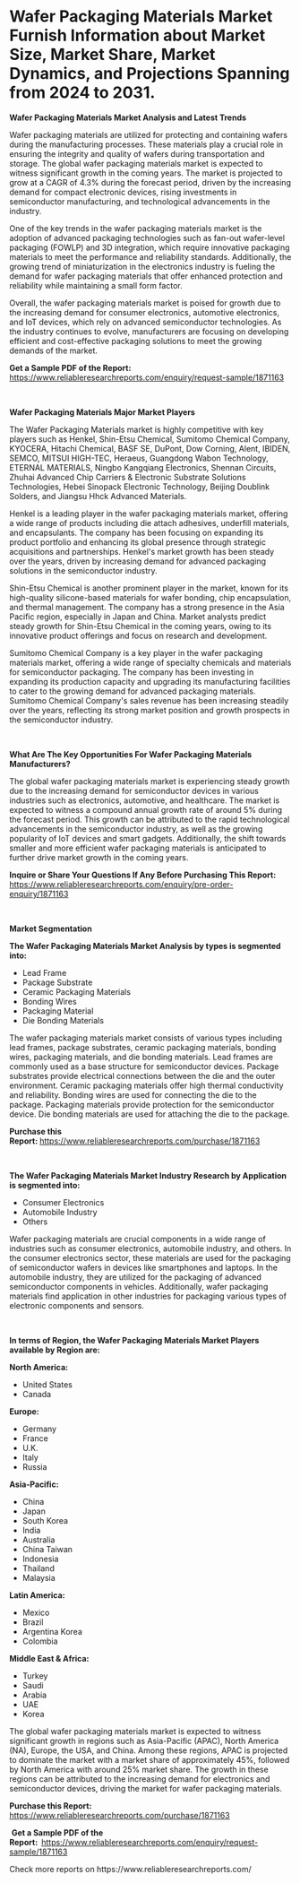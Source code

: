 <p><h1>Wafer Packaging Materials Market Furnish Information about Market Size, Market Share, Market Dynamics, and Projections Spanning from 2024 to 2031.</h1></p><p><strong>Wafer Packaging Materials Market Analysis and Latest Trends</strong></p>
<p><p>Wafer packaging materials are utilized for protecting and containing wafers during the manufacturing processes. These materials play a crucial role in ensuring the integrity and quality of wafers during transportation and storage. The global wafer packaging materials market is expected to witness significant growth in the coming years. The market is projected to grow at a CAGR of 4.3% during the forecast period, driven by the increasing demand for compact electronic devices, rising investments in semiconductor manufacturing, and technological advancements in the industry.</p><p>One of the key trends in the wafer packaging materials market is the adoption of advanced packaging technologies such as fan-out wafer-level packaging (FOWLP) and 3D integration, which require innovative packaging materials to meet the performance and reliability standards. Additionally, the growing trend of miniaturization in the electronics industry is fueling the demand for wafer packaging materials that offer enhanced protection and reliability while maintaining a small form factor.</p><p>Overall, the wafer packaging materials market is poised for growth due to the increasing demand for consumer electronics, automotive electronics, and IoT devices, which rely on advanced semiconductor technologies. As the industry continues to evolve, manufacturers are focusing on developing efficient and cost-effective packaging solutions to meet the growing demands of the market.</p></p>
<p><strong>Get a Sample PDF of the Report:&nbsp;</strong> <a href="https://www.reliableresearchreports.com/enquiry/request-sample/1871163">https://www.reliableresearchreports.com/enquiry/request-sample/1871163</a></p>
<p>&nbsp;</p>
<p><strong>Wafer Packaging Materials Major Market Players</strong></p>
<p><p>The Wafer Packaging Materials market is highly competitive with key players such as Henkel, Shin-Etsu Chemical, Sumitomo Chemical Company, KYOCERA, Hitachi Chemical, BASF SE, DuPont, Dow Corning, Alent, IBIDEN, SEMCO, MITSUI HIGH-TEC, Heraeus, Guangdong Wabon Technology, ETERNAL MATERIALS, Ningbo Kangqiang Electronics, Shennan Circuits, Zhuhai Advanced Chip Carriers & Electronic Substrate Solutions Technologies, Hebei Sinopack Electronic Technology, Beijing Doublink Solders, and Jiangsu Hhck Advanced Materials.</p><p>Henkel is a leading player in the wafer packaging materials market, offering a wide range of products including die attach adhesives, underfill materials, and encapsulants. The company has been focusing on expanding its product portfolio and enhancing its global presence through strategic acquisitions and partnerships. Henkel's market growth has been steady over the years, driven by increasing demand for advanced packaging solutions in the semiconductor industry.</p><p>Shin-Etsu Chemical is another prominent player in the market, known for its high-quality silicone-based materials for wafer bonding, chip encapsulation, and thermal management. The company has a strong presence in the Asia Pacific region, especially in Japan and China. Market analysts predict steady growth for Shin-Etsu Chemical in the coming years, owing to its innovative product offerings and focus on research and development.</p><p>Sumitomo Chemical Company is a key player in the wafer packaging materials market, offering a wide range of specialty chemicals and materials for semiconductor packaging. The company has been investing in expanding its production capacity and upgrading its manufacturing facilities to cater to the growing demand for advanced packaging materials. Sumitomo Chemical Company's sales revenue has been increasing steadily over the years, reflecting its strong market position and growth prospects in the semiconductor industry.</p></p>
<p>&nbsp;</p>
<p><strong>What Are The Key Opportunities For Wafer Packaging Materials Manufacturers?</strong></p>
<p><p>The global wafer packaging materials market is experiencing steady growth due to the increasing demand for semiconductor devices in various industries such as electronics, automotive, and healthcare. The market is expected to witness a compound annual growth rate of around 5% during the forecast period. This growth can be attributed to the rapid technological advancements in the semiconductor industry, as well as the growing popularity of IoT devices and smart gadgets. Additionally, the shift towards smaller and more efficient wafer packaging materials is anticipated to further drive market growth in the coming years.</p></p>
<p><strong>Inquire or Share Your Questions If Any Before Purchasing This Report:</strong> <a href="https://www.reliableresearchreports.com/enquiry/pre-order-enquiry/1871163">https://www.reliableresearchreports.com/enquiry/pre-order-enquiry/1871163</a></p>
<p>&nbsp;</p>
<p><strong>Market Segmentation</strong></p>
<p><strong>The Wafer Packaging Materials Market Analysis by types is segmented into:</strong></p>
<p><ul><li>Lead Frame</li><li>Package Substrate</li><li>Ceramic Packaging Materials</li><li>Bonding Wires</li><li>Packaging Material</li><li>Die Bonding Materials</li></ul></p>
<p><p>The wafer packaging materials market consists of various types including lead frames, package substrates, ceramic packaging materials, bonding wires, packaging materials, and die bonding materials. Lead frames are commonly used as a base structure for semiconductor devices. Package substrates provide electrical connections between the die and the outer environment. Ceramic packaging materials offer high thermal conductivity and reliability. Bonding wires are used for connecting the die to the package. Packaging materials provide protection for the semiconductor device. Die bonding materials are used for attaching the die to the package.</p></p>
<p><strong>Purchase this Report:&nbsp;</strong><a href="https://www.reliableresearchreports.com/purchase/1871163">https://www.reliableresearchreports.com/purchase/1871163</a></p>
<p>&nbsp;</p>
<p><strong>The Wafer Packaging Materials Market Industry Research by Application is segmented into:</strong></p>
<p><ul><li>Consumer Electronics</li><li>Automobile Industry</li><li>Others</li></ul></p>
<p><p>Wafer packaging materials are crucial components in a wide range of industries such as consumer electronics, automobile industry, and others. In the consumer electronics sector, these materials are used for the packaging of semiconductor wafers in devices like smartphones and laptops. In the automobile industry, they are utilized for the packaging of advanced semiconductor components in vehicles. Additionally, wafer packaging materials find application in other industries for packaging various types of electronic components and sensors.</p></p>
<p>&nbsp;</p>
<p><strong>In terms of Region, the Wafer Packaging Materials Market Players available by Region are:</strong></p>
<p>
    <p> <strong> North America: </strong>
        <ul>
            <li>United States</li>
            <li>Canada</li>
        </ul>
        </p> 
    <p> <strong> Europe: </strong>
        <ul>
            <li>Germany</li>
            <li>France</li>
            <li>U.K.</li>
            <li>Italy</li>
            <li>Russia</li>
        </ul>
        </p> 
    <p> <strong> Asia-Pacific: </strong>
        <ul>
            <li>China</li>
            <li>Japan</li>
            <li>South Korea</li>
            <li>India</li>
            <li>Australia</li>
            <li>China Taiwan</li>
            <li>Indonesia</li>
            <li>Thailand</li>
            <li>Malaysia</li>
        </ul>
        </p> 
    <p> <strong> Latin America: </strong>
        <ul>
            <li>Mexico</li>
            <li>Brazil</li>
            <li>Argentina Korea</li>
            <li>Colombia</li>
        </ul>
        </p> 
    <p> <strong> Middle East & Africa: </strong>
        <ul>
            <li>Turkey</li>
            <li>Saudi</li>
            <li>Arabia</li>
            <li>UAE</li>
            <li>Korea</li>
        </ul>
    </p>
    </p>
<p><p>The global wafer packaging materials market is expected to witness significant growth in regions such as Asia-Pacific (APAC), North America (NA), Europe, the USA, and China. Among these regions, APAC is projected to dominate the market with a market share of approximately 45%, followed by North America with around 25% market share. The growth in these regions can be attributed to the increasing demand for electronics and semiconductor devices, driving the market for wafer packaging materials.</p></p>
<p><strong>Purchase this Report: </strong><a href="https://www.reliableresearchreports.com/purchase/1871163">https://www.reliableresearchreports.com/purchase/1871163</a></p>
<p>&nbsp;<strong>Get a Sample PDF of the Report:&nbsp;&nbsp;</strong><a href="https://www.reliableresearchreports.com/enquiry/request-sample/1871163">https://www.reliableresearchreports.com/enquiry/request-sample/1871163</a></p>
<p><strong></strong></p>
<p>Check more reports on https://www.reliableresearchreports.com/</p>